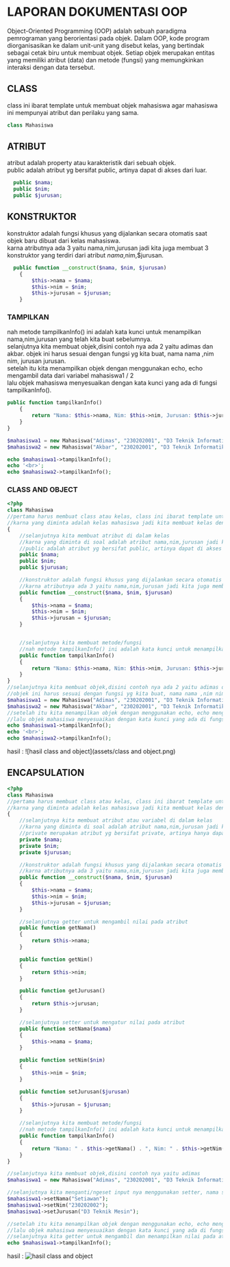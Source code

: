 # LAPORAN DOKUMENTASI OOP

Object-Oriented Programming (OOP) adalah sebuah paradigma pemrograman yang berorientasi pada objek. Dalam OOP, kode program diorganisasikan ke dalam unit-unit yang disebut kelas, yang bertindak sebagai cetak biru untuk membuat objek. Setiap objek merupakan entitas yang memiliki atribut (data) dan metode (fungsi) yang memungkinkan interaksi dengan data tersebut. 


## CLASS

class ini ibarat template untuk membuat objek mahasiswa agar mahasiswa ini mempunyai atribut dan perilaku yang sama.

```php
class Mahasiswa
```

## ATRIBUT
atribut adalah property atau karakteristik dari sebuah objek.\
public adalah atribut yg bersifat public, artinya dapat di akses dari luar.
```php
  public $nama;
  public $nim;
  public $jurusan;
```

## KONSTRUKTOR

konstruktor adalah fungsi khusus yang dijalankan secara otomatis saat objek baru dibuat dari kelas mahasiswa.\
karna atributnya ada 3 yaitu nama,nim,jurusan jadi kita juga membuat 3 konstruktor yang terdiri dari atribut $nama,$nim,$jurusan.

```php
  public function __construct($nama, $nim, $jurusan)
    {
        $this->nama = $nama;
        $this->nim = $nim;
        $this->jurusan = $jurusan;
    }
```

### TAMPILKAN 
nah metode tampilkanInfo() ini adalah kata kunci untuk menampilkan nama,nim,jurusan yang telah kita buat sebelumnya.\
selanjutnya kita membuat objek,disini contoh nya ada 2 yaitu adimas dan akbar.
objek ini harus sesuai dengan fungsi yg kita buat, nama nama ,nim nim, jurusan jurusan.\
setelah itu kita menampilkan objek dengan menggunakan echo, echo mengambil data dari variabel mahasiswa1 / 2\
lalu objek mahasiswa menyesuaikan dengan kata kunci yang ada di fungsi tampilkanInfo().
```php
public function tampilkanInfo()
    {
        return "Nama: $this->nama, Nim: $this->nim, Jurusan: $this->jurusan";
    }
}

$mahasiswa1 = new Mahasiswa("Adimas", "230202001", "D3 Teknik Informatika");
$mahasiswa2 = new Mahasiswa("Akbar", "230202001", "D3 Teknik Informatika");

echo $mahasiswa1->tampilkanInfo();
echo '<br>';
echo $mahasiswa2->tampilkanInfo();
```
### CLASS AND OBJECT
```php
<?php
class Mahasiswa
//pertama harus membuat class atau kelas, class ini ibarat template untuk membuat objek mahasiswa agar mahasiswa ini mempunyai atribut dan perilaku yang sama
//karna yang diminta adalah kelas mahasiswa jadi kita membuat kelas dengan nama class mahasiswa
{
    //selanjutnya kita membuat atribut di dalam kelas
    //karna yang diminta di soal adalah atribut nama,nim,jurusan jadi kita membuatnya sesuai dengan jobsheet
    //public adalah atribut yg bersifat public, artinya dapat di akses dari luar   
    public $nama;
    public $nim;
    public $jurusan;

    //konstruktor adalah fungsi khusus yang dijalankan secara otomatis saat objek baru dibuat dari kelas mahasiswa.
    //karna atributnya ada 3 yaitu nama,nim,jurusan jadi kita juga membuat 3 konstruktor yang terdiri dari atribut $nama,$nim,$jurusan
    public function __construct($nama, $nim, $jurusan)
    {
        $this->nama = $nama;
        $this->nim = $nim;
        $this->jurusan = $jurusan;
    }


    //selanjutnya kita membuat metode/fungsi
    //nah metode tampilkanInfo() ini adalah kata kunci untuk menampilkan nama,nim,jurusan yang telah kita buat sebelumnya
    public function tampilkanInfo()
    {
        return "Nama: $this->nama, Nim: $this->nim, Jurusan: $this->jurusan";
    }
}
//selanjutnya kita membuat objek,disini contoh nya ada 2 yaitu adimas dan akbar
//objek ini harus sesuai dengan fungsi yg kita buat, nama nama ,nim nim, jurusan jurusan 
$mahasiswa1 = new Mahasiswa("Adimas", "230202001", "D3 Teknik Informatika");
$mahasiswa2 = new Mahasiswa("Akbar", "230202001", "D3 Teknik Informatika");
//setelah itu kita menampilkan objek dengan menggunakan echo, echo mengambil data dari variabel mahasiswa1 / 2
//lalu objek mahasiswa menyesuaikan dengan kata kunci yang ada di fungsi tampilkanInfo() 
echo $mahasiswa1->tampilkanInfo();
echo '<br>';
echo $mahasiswa2->tampilkanInfo();

```

hasil : ![hasil class and object](assets/class and object.png)

## ENCAPSULATION
```php
<?php
class Mahasiswa
//pertama harus membuat class atau kelas, class ini ibarat template untuk membuat objek mahasiswa agar mahasiswa ini mempunyai atribut dan perilaku yang sama
//karna yang diminta adalah kelas mahasiswa jadi kita membuat kelas dengan nama class mahasiswa
{
    //selanjutnya kita membuat atribut atau variabel di dalam kelas
    //karna yang diminta di soal adalah atribut nama,nim,jurusan jadi kita membuatnya sesuai dengan jobsheet
    //private merupakan atribut yg bersifat private, artinya hanya dapat diakses dari dalam kelas itu sendiri, bukan dari luar   
    private $nama;
    private $nim;
    private $jurusan;

    //konstruktor adalah fungsi khusus yang dijalankan secara otomatis saat objek baru dibuat dari kelas mahasiswa.
    //karna atributnya ada 3 yaitu nama,nim,jurusan jadi kita juga membuat 3 konstruktor yang terdiri dari atribut $nama,$nim,$jurusan 
    public function __construct($nama, $nim, $jurusan)
    {
        $this->nama = $nama;
        $this->nim = $nim;
        $this->jurusan = $jurusan;
    }

    //selanjutnya getter untuk mengambil nilai pada atribut
    public function getNama()
    {
        return $this->nama;
    }

    public function getNim()
    {
        return $this->nim;
    }

    public function getJurusan()
    {
        return $this->jurusan;
    }

    //selanjutnya setter untuk mengatur nilai pada atribut
    public function setNama($nama)
    {
        $this->nama = $nama;
    }

    public function setNim($nim)
    {
        $this->nim = $nim;
    }

    public function setJurusan($jurusan)
    {
        $this->jurusan = $jurusan;
    }

    //selanjutnya kita membuat metode/fungsi
    //nah metode tampilkanInfo() ini adalah kata kunci untuk menampilkan nama,nim,jurusan yang telah kita buat sebelumnya
    public function tampilkanInfo()
    {
        return "Nama: " . $this->getNama() . ", Nim: " . $this->getNim() . ", Jurusan: " . $this->getJurusan();
    }
}

//selanjutnya kita membuat objek,disini contoh nya yaitu adimas
$mahasiswa1 = new Mahasiswa("Adimas", "230202001", "D3 Teknik Informatika");

//selanjutnya kita menganti/ngeset input nya menggunakan setter, nama set nama, nim set nim, ini hanya contoh ganti nama dan nim
$mahasiswa1->setNama("Setiawan");
$mahasiswa1->setNim("230202002");
$mahasiswa1->setJurusan("D3 Teknik Mesin");

//setelah itu kita menampilkan objek dengan menggunakan echo, echo mengambil data dari objek mahasiswa1 / 2
//lalu objek mahasiswa menyesuaikan dengan kata kunci yang ada di fungsi tampilkanInfo() 
//selanjutnya kita getter untuk mengambil dan menampilkan nilai pada atribut
echo $mahasiswa1->tampilkanInfo();
```
hasil : ![hasil class and object](assets/encapsulation.png)